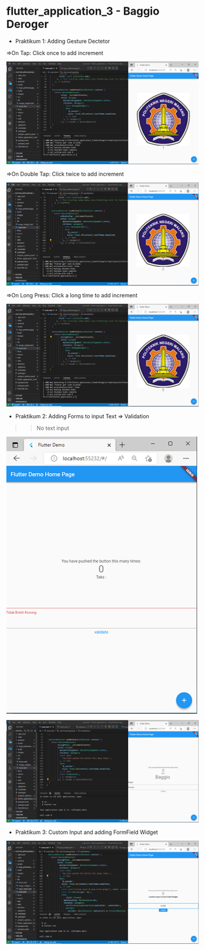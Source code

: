 # flutter_application_3 - Baggio Deroger

- Praktikum 1: Adding Gesture Dectetor

=>On Tap: Click once to add increment

![OnTap](images/OnTap.PNG)

=>On Double Tap: Click twice to add increment

![OnDoubleTap](images/OnDoubleTap.PNG)

=>On Long Press: Click a long time to add increment

![OnLongPress](images/OnLongPress.PNG)

- Praktikum 2: Adding Forms to input Text
=> Validation

>>No text input

![NoInput](images/NoInput.PNG)

![TextInput](images/TextInput.PNG)

- Praktikum 3: Custom Input and adding FormField Widget

![InputField](images/InputField.PNG)
